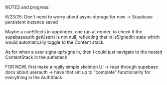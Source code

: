 NOTES and progress:

6/23/25: Don't need to worry about async storage for now -> Supabase persistent instance saved

Maybe a useEffects in app/index, one run at render, to check if the supabaseauth.getUser() is not null, reflecting that in isSignedIn state which would automatically toggle to the Content
stack.

As for when a user signs up/signs in, then I could just navigate to the nested ContentStack in the authstack

FOR NOW, first make a really simple skeleton UI -> read through supabase docs about userauth -> have that set up to "complete" functionality for everything in the AuthStack
